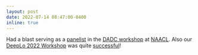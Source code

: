 ```yaml
---
layout: post
date: 2022-07-14 08:47:00-0400
inline: true
---
```


Had a blast serving as a [panelist](https://twitter.com/DADCworkshop/status/1547356170708340736) in the [DADC workshop](https://dadcworkshop.github.io/) at [NAACL](https://2022.naacl.org/). Also our [DeepLo 2022 Workshop](https://sites.google.com/view/deeplo-2022/home?authuser=0) was quite [successful](https://twitter.com/DeepLoNLP)!